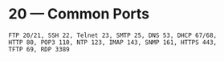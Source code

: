 # 20 — Common Ports
```text
FTP 20/21, SSH 22, Telnet 23, SMTP 25, DNS 53, DHCP 67/68,
HTTP 80, POP3 110, NTP 123, IMAP 143, SNMP 161, HTTPS 443,
TFTP 69, RDP 3389
```
